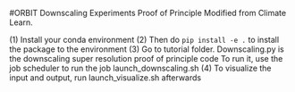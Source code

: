 #ORBIT Downscaling Experiments Proof of Principle
Modified from Climate Learn.

(1) Install your conda environment
(2) Then do `pip install -e .` to install the package to the environment
(3) Go to tutorial folder. Downscaling.py is the downscaling super resolution proof of principle code
To run it, use the job scheduler to run the job launch_downscaling.sh
(4) To visualize the input and output, run launch_visualize.sh afterwards